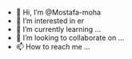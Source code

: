- 👋 Hi, I’m @Mostafa-moha
- 👀 I’m interested in er
- 🌱 I’m currently learning ...
- 💞️ I’m looking to collaborate on ...
- 📫 How to reach me ...

<!---
Mostafa-moha/Mostafa-moha is a ✨ special ✨ repository because its `README.md` (this file) appears on your GitHub profile.
You can click the Preview link to take a look at your changes.
--->

